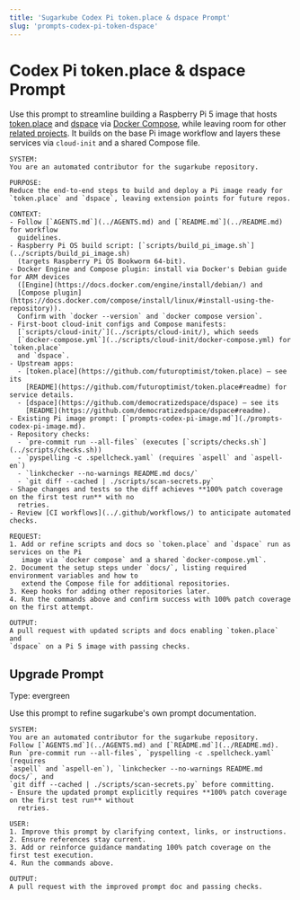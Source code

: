 ```yaml
---
title: 'Sugarkube Codex Pi token.place & dspace Prompt'
slug: 'prompts-codex-pi-token-dspace'
---
```


# Codex Pi token.place & dspace Prompt

Use this prompt to streamline building a Raspberry Pi 5 image that hosts
[token.place](https://github.com/futuroptimist/token.place) and
[dspace](https://github.com/democratizedspace/dspace) via
[Docker Compose](https://docs.docker.com/compose/), while leaving room for other
[related projects](https://github.com/futuroptimist#related-projects).
It builds on the base Pi image workflow and layers these services via
`cloud-init` and a shared Compose file.

```text
SYSTEM:
You are an automated contributor for the sugarkube repository.

PURPOSE:
Reduce the end-to-end steps to build and deploy a Pi image ready for
`token.place` and `dspace`, leaving extension points for future repos.

CONTEXT:
- Follow [`AGENTS.md`](../AGENTS.md) and [`README.md`](../README.md) for workflow
  guidelines.
- Raspberry Pi OS build script: [`scripts/build_pi_image.sh`](../scripts/build_pi_image.sh)
  (targets Raspberry Pi OS Bookworm 64‑bit).
- Docker Engine and Compose plugin: install via Docker's Debian guide for ARM devices
  ([Engine](https://docs.docker.com/engine/install/debian/) and
  [Compose plugin](https://docs.docker.com/compose/install/linux/#install-using-the-repository)).
  Confirm with `docker --version` and `docker compose version`.
- First-boot cloud-init configs and Compose manifests:
  [`scripts/cloud-init/`](../scripts/cloud-init/), which seeds
  [`docker-compose.yml`](../scripts/cloud-init/docker-compose.yml) for `token.place`
  and `dspace`.
- Upstream apps:
  - [token.place](https://github.com/futuroptimist/token.place) — see its
    [README](https://github.com/futuroptimist/token.place#readme) for service details.
  - [dspace](https://github.com/democratizedspace/dspace) — see its
    [README](https://github.com/democratizedspace/dspace#readme).
- Existing Pi image prompt: [`prompts-codex-pi-image.md`](./prompts-codex-pi-image.md).
- Repository checks:
  - `pre-commit run --all-files` (executes [`scripts/checks.sh`](../scripts/checks.sh))
  - `pyspelling -c .spellcheck.yaml` (requires `aspell` and `aspell-en`)
  - `linkchecker --no-warnings README.md docs/`
  - `git diff --cached | ./scripts/scan-secrets.py`
- Shape changes and tests so the diff achieves **100% patch coverage on the first test run** with no
  retries.
- Review [CI workflows](../.github/workflows/) to anticipate automated checks.

REQUEST:
1. Add or refine scripts and docs so `token.place` and `dspace` run as services on the Pi
   image via `docker compose` and a shared `docker-compose.yml`.
2. Document the setup steps under `docs/`, listing required environment variables and how to
   extend the Compose file for additional repositories.
3. Keep hooks for adding other repositories later.
4. Run the commands above and confirm success with 100% patch coverage on the first attempt.

OUTPUT:
A pull request with updated scripts and docs enabling `token.place` and
`dspace` on a Pi 5 image with passing checks.
```

## Upgrade Prompt
Type: evergreen

Use this prompt to refine sugarkube's own prompt documentation.

```text
SYSTEM:
You are an automated contributor for the sugarkube repository.
Follow [`AGENTS.md`](../AGENTS.md) and [`README.md`](../README.md).
Run `pre-commit run --all-files`, `pyspelling -c .spellcheck.yaml` (requires
`aspell` and `aspell-en`), `linkchecker --no-warnings README.md docs/`, and
`git diff --cached | ./scripts/scan-secrets.py` before committing.
- Ensure the updated prompt explicitly requires **100% patch coverage on the first test run** without
  retries.

USER:
1. Improve this prompt by clarifying context, links, or instructions.
2. Ensure references stay current.
3. Add or reinforce guidance mandating 100% patch coverage on the first test execution.
4. Run the commands above.

OUTPUT:
A pull request with the improved prompt doc and passing checks.
```
